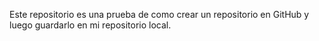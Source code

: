 Este repositorio es una prueba de como crear un repositorio en GitHub y luego guardarlo en mi repositorio local.
